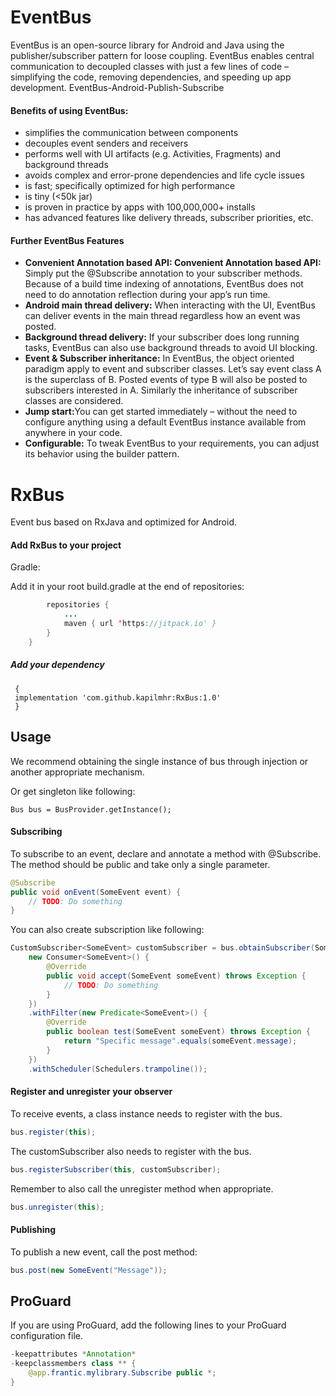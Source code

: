 # EventBus
EventBus is an open-source library for Android and Java using the publisher/subscriber pattern for loose coupling. EventBus enables central communication to decoupled classes with just a few lines of code – simplifying the code, removing dependencies, and speeding up app development.
EventBus-Android-Publish-Subscribe

#### Benefits of using EventBus:
- simplifies the communication between components
- decouples event senders and receivers
- performs well with UI artifacts (e.g.  Activities, Fragments) and background threads
- avoids complex and error-prone dependencies and life cycle issues
- is fast; specifically optimized for high performance
- is tiny (<50k jar)
- is proven in practice by apps with 100,000,000+ installs
- has advanced features like delivery threads, subscriber priorities, etc.

#### Further EventBus Features
- <b>Convenient Annotation based API: Convenient Annotation based API:</b> Simply put the @Subscribe annotation to your subscriber methods. Because of a build time indexing of annotations, EventBus does not need to do annotation reflection during your app’s run time.
- <b>Android main thread delivery:</b> When interacting with the UI, EventBus can deliver events in the main thread regardless how an event was posted.
- <b>Background thread delivery:</b> If your subscriber does long running tasks, EventBus can also use background threads to avoid UI blocking.
- <b>Event & Subscriber inheritance:</b> In EventBus, the object oriented paradigm apply to event and subscriber classes. Let’s say event class A is the superclass of B. Posted events of type B will also be posted to subscribers interested in A. Similarly the inheritance of subscriber classes are considered.
- <b>Jump start:</b>You can get started immediately – without the need to configure anything using a default EventBus instance available from anywhere in your code.
- <b>Configurable:</b> To tweak EventBus to your requirements, you can adjust its behavior using the builder pattern.


RxBus
===========

Event bus based on RxJava and optimized for Android.


#### Add RxBus to your project

Gradle:

Add it in your root build.gradle at the end of repositories:

```java allprojects {
		repositories {
			...
			maven { url 'https://jitpack.io' }
		}
	}

```
    
   ##### Add your dependency
    
``` 
 {
 implementation 'com.github.kapilmhr:RxBus:1.0'
 }
```

Usage
-------

We recommend obtaining the single instance of bus through injection or another appropriate mechanism.

Or get singleton like following:

```
Bus bus = BusProvider.getInstance();
```

#### Subscribing

To subscribe to an event, declare and annotate a method with @Subscribe. The method should be public and take only a single parameter.

```java
@Subscribe
public void onEvent(SomeEvent event) {
    // TODO: Do something
}
```

You can also create subscription like following:

```java
CustomSubscriber<SomeEvent> customSubscriber = bus.obtainSubscriber(SomeEvent.class,
    new Consumer<SomeEvent>() {
        @Override
        public void accept(SomeEvent someEvent) throws Exception {
            // TODO: Do something
        }
    })
    .withFilter(new Predicate<SomeEvent>() {
        @Override
        public boolean test(SomeEvent someEvent) throws Exception {
            return "Specific message".equals(someEvent.message);
        }
    })
    .withScheduler(Schedulers.trampoline());
```

#### Register and unregister your observer

To receive events, a class instance needs to register with the bus.

```java
bus.register(this);
```

The customSubscriber also needs to register with the bus.

```java
bus.registerSubscriber(this, customSubscriber);
```

Remember to also call the unregister method when appropriate.
```java
bus.unregister(this);
```

#### Publishing

To publish a new event, call the post method:

```java
bus.post(new SomeEvent("Message"));
```


ProGuard
-------

If you are using ProGuard, add the following lines to your ProGuard configuration file.

```java
-keepattributes *Annotation*
-keepclassmembers class ** {
    @app.frantic.mylibrary.Subscribe public *;
}
```
